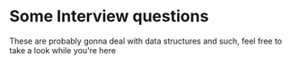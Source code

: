 # Some Interview questions

These are probably gonna deal with data structures and such, feel free to take a look while you're here
